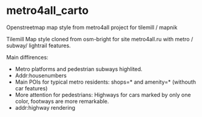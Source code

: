 metro4all_carto
===============

Openstreetmap map style from metro4all project for tilemill / mapnik

Tilemill Map style cloned from osm-bright for site metro4all.ru with metro / subway/ lightrail features.

Main diffirences:

 * Metro platforms and pedestrian subways highlited.
 * Addr:housenumbers
 * Main POIs for typical metro residents: shops=* and amenity=* (withouth car features)
 * More attention for pedestrians: Highways for cars marked by only one color, footways are more remarkable.
 * addr:highway rendering
 
